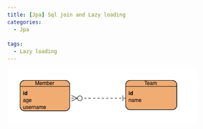 ```yaml
---
title: [Jpa] Sql join and Lazy loading
categories:
  - Jpa

tags:
  - Lazy loading
---
```


<img src="https://github.com/Youngjin-KimY/Youngjin-KimY.github.io/blob/main/assets/images/onetomany.png?raw=true" alt="image-20220210122316921" style="zoom:" />
